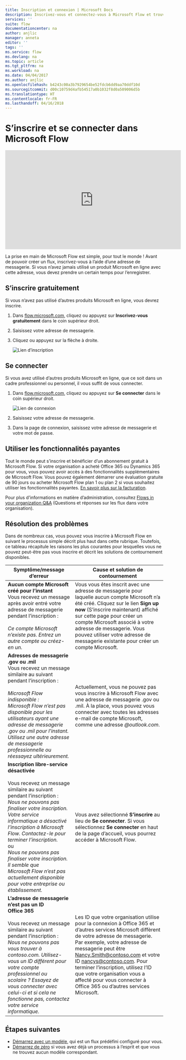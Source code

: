 ```yaml
---
title: Inscription et connexion | Microsoft Docs
description: Inscrivez-vous et connectez-vous à Microsoft Flow et trouvez la solution à vos problèmes avec ce processus.
services: ''
suite: flow
documentationcenter: na
author: anjlic
manager: anneta
editor: ''
tags: ''
ms.service: flow
ms.devlang: na
ms.topic: article
ms.tgt_pltfrm: na
ms.workload: na
ms.date: 04/04/2017
ms.author: anjlic
ms.openlocfilehash: b4243c00a3b7929654be52fdcb6dd9aa70ddf10d
ms.sourcegitcommit: d00c10759d4afb54517a0b1032f8d0a509006d5b
ms.translationtype: HT
ms.contentlocale: fr-FR
ms.lasthandoff: 04/16/2018
---
```

# <a name="sign-up-and-sign-in-for-microsoft-flow"></a>S’inscrire et se connecter dans Microsoft Flow
<iframe width="560" height="315" src="https://www.youtube.com/embed/cRkmSZrctLc?list=PL8nfc9haGeb55I9wL9QnWyHp3ctU2_ThF" frameborder="0" allowfullscreen></iframe>

La prise en main de Microsoft Flow est simple, pour tout le monde ! Avant de pouvoir créer un flux, inscrivez-vous à l’aide d’une adresse de messagerie. Si vous n’avez jamais utilisé un produit Microsoft en ligne avec cette adresse, vous devez prendre un certain temps pour l’enregistrer.

## <a name="sign-up-free"></a>S’inscrire gratuitement
Si vous n’avez pas utilisé d’autres produits Microsoft en ligne, vous devrez inscrire.

1. Dans [flow.microsoft.com](https://flow.microsoft.com), cliquez ou appuyez sur **Inscrivez-vous gratuitement** dans le coin supérieur droit.
2. Saisissez votre adresse de messagerie.
3. Cliquez ou appuyez sur la flèche à droite.

    ![Lien d’inscription](./media/sign-up-sign-in/signup.png)

## <a name="sign-in"></a>Se connecter
Si vous avez utilisé d’autres produits Microsoft en ligne, que ce soit dans un cadre professionnel ou personnel, il vous suffit de vous connecter.

1. Dans [flow.microsoft.com](https://flow.microsoft.com), cliquez ou appuyez sur **Se connecter** dans le coin supérieur droit.

    ![Lien de connexion](./media/sign-up-sign-in/signin.png)
2. Saisissez votre adresse de messagerie.
3. Dans la page de connexion, saisissez votre adresse de messagerie et votre mot de passe.

## <a name="using-paid-features"></a>Utiliser les fonctionnalités payantes
Tout le monde peut s’inscrire et bénéficier d’un abonnement gratuit à Microsoft Flow. Si votre organisation a acheté Office 365 ou Dynamics 365 pour vous, vous pouvez avoir accès à des fonctionnalités supplémentaires de Microsoft Flow. Vous pouvez également démarrer une évaluation gratuite de 90 jours ou acheter Microsoft Flow plan 1 ou plan 2 si vous souhaitez utiliser les fonctionnalités payantes. [En savoir plus sur la facturation](billing-questions.md).

Pour plus d’informations en matière d’administration, consultez [Flows in your organization Q&A](organization-q-and-a.md) (Questions et réponses sur les flux dans votre organisation).

## <a name="troubleshooting"></a>Résolution des problèmes
Dans de nombreux cas, vous pouvez vous inscrire à Microsoft Flow en suivant le processus simple décrit plus haut dans cette rubrique. Toutefois, ce tableau récapitule les raisons les plus courantes pour lesquelles vous ne pouvez peut-être pas vous inscrire et décrit les solutions de contournement disponibles.


|                                                                                                                                                                                       Symptôme/message d’erreur                                                                                                                                                                                        |                                                                                                                                                                              Cause et solution de contournement                                                                                                                                                                              |
|------------------------------------------------------------------------------------------------------------------------------------------------------------------------------------------------------------------------------------------------------------------------------------------------------------------------------------------------------------------------------------------------------|--------------------------------------------------------------------------------------------------------------------------------------------------------------------------------------------------------------------------------------------------------------------------------------------------------------------------------------------------------------------------------|
|                                                                                       **Aucun compte Microsoft créé pour l’instant** <br> Vous recevez un message après avoir entré votre adresse de messagerie pendant l’inscription :<br><br> *Ce compte Microsoft n’existe pas. Entrez un autre compte ou créez-en un.*                                                                                       |                                              Vous vous êtes inscrit avec une adresse de messagerie pour laquelle aucun compte Microsoft n’a été créé. Cliquez sur le lien **Sign up now** (S’inscrire maintenant) affiché sur cette page pour créer un compte Microsoft associé à votre adresse de messagerie. Vous pouvez utiliser votre adresse de messagerie existante pour créer un compte Microsoft.                                               |
|                                                  **Adresses de messagerie .gov ou .mil**<br>Vous recevez un message similaire au suivant pendant l’inscription :<br><br>*Microsoft Flow indisponible : Microsoft Flow n’est pas disponible pour les utilisateurs ayant une adresse de messagerie .gov ou .mil pour l’instant. Utilisez une autre adresse de messagerie professionnelle ou réessayez ultérieurement.*                                                  |                                                                                            Actuellement, vous ne pouvez pas vous inscrire à Microsoft Flow avec une adresse de messagerie .gov ou .mil. À la place, vous pouvez vous connecter avec toutes les adresses e-mail de compte Microsoft, comme une adresse *\@outlook.com*.                                                                                             |
| **Inscription libre-service désactivée**<br><br>Vous recevez un message similaire au suivant pendant l’inscription :<br>*Nous ne pouvons pas finaliser votre inscription. Votre service informatique a désactivé l’inscription à Microsoft Flow. Contactez-le pour terminer l’inscription.* <br>ou<br> *Nous ne pouvons pas finaliser votre inscription. Il semble que Microsoft Flow n’est pas actuellement disponible pour votre entreprise ou établissement.* |                                                                                        Vous avez sélectionné **S’inscrire** au lieu de **Se connecter**. Si vous sélectionnez **Se connecter** en haut de la page d’accueil, vous pourrez accéder à Microsoft Flow.                                                                                        |
|                                                   **L’adresse de messagerie n’est pas un ID Office 365**<br><br>Vous recevez un message similaire au suivant pendant l’inscription :<br>*Nous ne pouvons pas vous trouver à contoso.com.  Utilisez-vous un ID différent pour votre compte professionnel ou scolaire ? Essayez de vous connecter avec celui-ci et si cela ne fonctionne pas, contactez votre service informatique.*                                                    | Les ID que votre organisation utilise pour la connexion à Office 365 et d’autres services Microsoft diffèrent de votre adresse de messagerie. Par exemple, votre adresse de messagerie peut être Nancy.Smith@contoso.com et votre ID nancys@contoso.com. Pour terminer l’inscription, utilisez l’ID que votre organisation vous a affecté pour vous connecter à Office 365 ou d’autres services Microsoft. |

## <a name="next-steps"></a>Étapes suivantes
* [Démarrez avec un modèle](get-started-logic-template.md), qui est un flux prédéfini configuré pour vous.
* [Démarrez de zéro](get-started-logic-flow.md) si vous avez déjà un processus à l’esprit et que vous ne trouvez aucun modèle correspondant.

